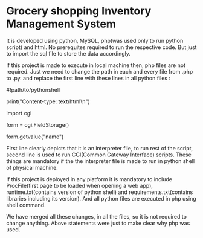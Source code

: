 # Grocery shopping Inventory Management System
It is developed using python, MySQL, php(was used only to run python script) and html. No prerequites required to run the respective code. But just to import the sql file to store the data accordingly. 

If this project is made to execute in local machine then, php files are not required. Just we need to change the path in each and every file from .php to .py. and replace the first line with these lines in all python files :

#!path/to/pythonshell

print("Content-type: text/html\n")

import cgi

form = cgi.FieldStorage()

form.getvalue("name")


First line clearly depicts that it is an interpreter file, to run rest of the script, second line is used to run CGI(Common Gateway Interface) scripts. These things are mandatory if the the interpreter file is made to run in python shell of physical machine.

If this project is deployed in any platform it is mandatory to include ProcFile(first page to be loaded when opening a web app), runtime.txt(contains version of python shell) and requirements.txt(contains libraries including its version). And all python files are executed in php using shell command.

We have merged all these changes, in all the files, so it is not required to change anything. Above statements were just to make clear why php was used.
